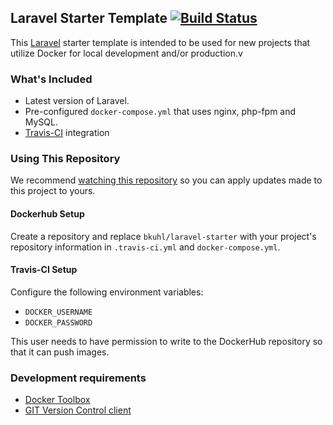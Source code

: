 ## Laravel Starter Template [![Build Status](https://travis-ci.org/realpage/laravel-starter.svg?branch=master)](https://travis-ci.org/realpage/laravel-starter)

This [Laravel](https://www.laravel.com) starter template is intended to be used for new projects that utilize Docker for local development and/or production.v

<a name="whats-included" />

### What's Included

 * Latest version of Laravel.
 * Pre-configured `docker-compose.yml` that uses nginx, php-fpm and MySQL.
 * [Travis-CI](https://travis-ci.org) integration
 
<a name="using-this-repo" />

### Using This Repository

We recommend [watching this repository](https://help.github.com/articles/watching-repositories/) so you can apply updates made to this project to yours.

#### Dockerhub Setup

Create a repository and replace `bkuhl/laravel-starter` with your project's repository information in `.travis-ci.yml` and `docker-compose.yml`.

#### Travis-CI Setup

Configure the following environment variables:
 * `DOCKER_USERNAME`
 * `DOCKER_PASSWORD`

This user needs to have permission to write to the DockerHub repository so that it can push images.

### Development requirements

* [Docker Toolbox](https://www.docker.com/products/docker-toolbox)
* [GIT Version Control client](https://git-scm.com/)